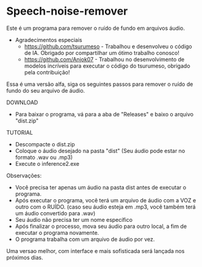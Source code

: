 # Speech-noise-remover

Este é um programa para remover o ruído de fundo em arquivos áudio.

- Agradecimentos especiais
  - https://github.com/tsurumeso - Trabalhou e desenvolveu o código de IA. Obrigado por compartilhar um ótimo trabalho conosco!
  - https://github.com/Anjok07 - Trabalhou no desenvolvimento de modelos incríveis para executar o código do tsurumeso, obrigado pela contribuição!


Essa é uma versão alfa, siga os seguintes passos para remover o ruído de fundo do seu arquivo de áudio.

DOWNLOAD
- Para baixar o programa, vá para a aba de "Releases" e baixo o arquivo "dist.zip"


TUTORIAL
- Descompacte o dist.zip
- Coloque o áudio desejado na pasta "dist" (Seu áudio pode estar no formato .wav ou .mp3)
- Execute o inference2.exe


Observações:
- Você precisa ter apenas um áudio na pasta dist antes de executar o programa.
- Após executar o programa, você terá um arquivo de áudio com a VOZ e outro com o RUÍDO. (caso seu áudio esteja em .mp3, você também terá um áudio convertido para .wav)
- Seu áudio não precisa ter um nome específico
- Após finalizar o processo, mova seu áudio para outro local, a fim de executar o programa novamente.
- O programa trabalha com um arquivo de áudio por vez.



Uma versao melhor, com interface e mais sofisticada será lançada nos próximos dias.
